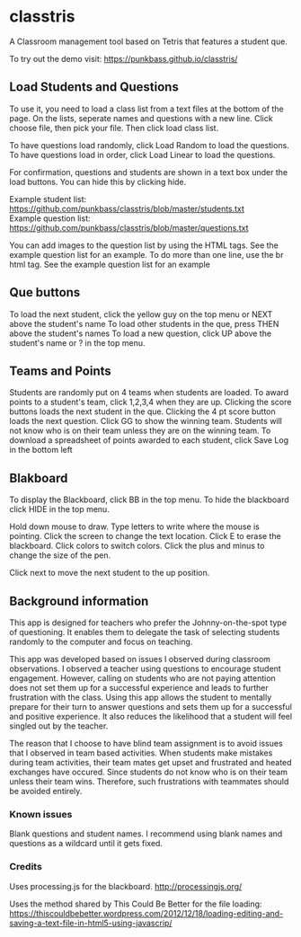 # classtris
A Classroom management tool based on Tetris that features a student que.

To try out the demo visit: https://punkbass.github.io/classtris/

## Load Students and Questions

To use it, you need to load a class list from a text files at the bottom of the page. On the lists, seperate names and questions with a new line. 
Click choose file, then pick your file. Then click load class list.

To have questions load randomly, click Load Random to load the questions. To have questions load in order, click Load Linear to load the questions.

For confirmation, questions and students are shown in a text box under the load buttons. You can hide this by clicking hide.

Example student list: https://github.com/punkbass/classtris/blob/master/students.txt<br>
Example question list: https://github.com/punkbass/classtris/blob/master/questions.txt

You can add images to the question list by using the HTML tags. See the example question list for an example.
To do more than one line, use the br html tag. See the example question list for an example

## Que buttons

To load the next student, click the yellow guy on the top menu or NEXT above the student's name 
To load other students in the que, press THEN above the student's names
To load a new question, click UP above the student's name or ? in the top menu.

## Teams and Points

Students are randomly put on 4 teams when students are loaded. To award points to a student's team, click 1,2,3,4 when they are up. Clicking the score buttons loads the next student in the que. Clicking the 4 pt score button loads the next question. Click GG to show the winning team. Students will not know who is on their team unless they are on the winning team. To download a spreadsheet of points awarded to each student, click Save Log in the bottom left

## Blakboard
To display the Blackboard, click BB in the top menu. To hide the blackboard click HIDE in the top menu.

 Hold down mouse to draw. Type letters to write where the mouse is pointing. Click the screen to change the text location.
 Click E to erase the blackboard. Click colors to switch colors. Click the plus and minus to change the size of the pen.
 
 Click next to move the next student to the up position.
 
 ## Background information
 
This app is designed for teachers who prefer the Johnny-on-the-spot type of questioning. It enables them to delegate the task of selecting students randomly to the computer and focus on teaching. 
 
 This app was developed based on issues I observed during classroom observations. I observed a teacher using questions to encourage student engagement. However, calling on students who are not paying attention does not set them up for a successful experience and leads to further frustration with the class. Using this app allows the student to mentally prepare for their turn to answer questions and sets them up for a successful and positive experience. It also reduces the likelihood that a student will feel singled out by the teacher.

The reason that I choose to have blind team assignment is to avoid issues that I observed in team based activities. When students make mistakes during team activities, their team mates get upset and frustrated and heated exchanges have occured. Since students do not know who is on their team unless their team wins. Therefore, such frustrations with teammates should be avoided entirely. 
 
### Known issues
Blank questions and student names. I recommend using blank names and questions as a wildcard until it gets fixed. 

### Credits
 
Uses processing.js for the blackboard. http://processingjs.org/

Uses the method shared by This Could Be Better for the file loading: https://thiscouldbebetter.wordpress.com/2012/12/18/loading-editing-and-saving-a-text-file-in-html5-using-javascrip/
